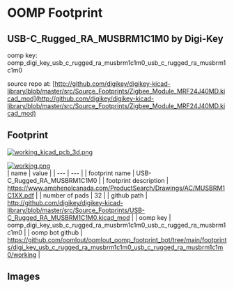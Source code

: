 # OOMP Footprint  
## USB-C_Rugged_RA_MUSBRM1C1M0  by Digi-Key  
  
oomp key: oomp_digi_key_usb_c_rugged_ra_musbrm1c1m0_usb_c_rugged_ra_musbrm1c1m0  
  
source repo at: [http://github.com/digikey/digikey-kicad-library/blob/master/src/Source_Footprints/Zigbee_Module_MRF24J40MD.kicad_mod](http://github.com/digikey/digikey-kicad-library/blob/master/src/Source_Footprints/Zigbee_Module_MRF24J40MD.kicad_mod)  
## Footprint  
  
[![working_kicad_pcb_3d.png](working_kicad_pcb_3d_600.png)](working_kicad_pcb_3d.png)  
  
[![working.png](working_600.png)](working.png)  
| name | value | 
| --- | --- | 
| footprint name | USB-C_Rugged_RA_MUSBRM1C1M0 | 
| footprint description | https://www.amphenolcanada.com/ProductSearch/Drawings/AC/MUSBRM1C1XX.pdf | 
| number of pads | 32 | 
| github path | http://github.com/digikey/digikey-kicad-library/blob/master/src/Source_Footprints/USB-C_Rugged_RA_MUSBRM1C1M0.kicad_mod | 
| oomp key | oomp_digi_key_usb_c_rugged_ra_musbrm1c1m0_usb_c_rugged_ra_musbrm1c1m0 | 
| oomp bot github | https://github.com/oomlout/oomlout_oomp_footprint_bot/tree/main/footprints/digi_key_usb_c_rugged_ra_musbrm1c1m0_usb_c_rugged_ra_musbrm1c1m0/working | 
## Images  
